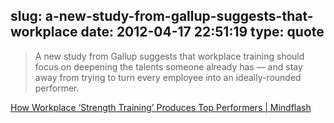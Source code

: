 slug: a-new-study-from-gallup-suggests-that-workplace
date: 2012-04-17 22:51:19
type: quote
---

> A new study from Gallup suggests that workplace training should focus on deepening the talents someone already has — and stay away from trying to turn every employee into an ideally-rounded performer.

[How Workplace ‘Strength Training’ Produces Top Performers | Mindflash](http://www.mindflash.com/blog/2012/04/how-workplace-strength-training-produces-top-performers/)

